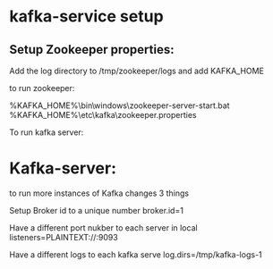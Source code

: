 # kafka-service setup

## Setup Zookeeper properties:
Add the log directory to /tmp/zookeeper/logs
and add KAFKA_HOME

to run zookeeper:

%KAFKA_HOME%\bin\windows\zookeeper-server-start.bat %KAFKA_HOME%\etc\kafka\zookeeper.properties

To run kafka server:

# Kafka-server:

to run more instances of Kafka changes 3 things

Setup Broker id to a unique number
broker.id=1 

Have a different port nukber to each server in local
listeners=PLAINTEXT://:9093

Have a different logs to each kafka serve
log.dirs=/tmp/kafka-logs-1

